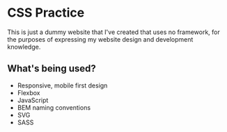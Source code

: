 # CSS Practice
This is just a dummy website that I've created that uses no framework, for the purposes of expressing my website design and development knowledge.
## What's being used?
* Responsive, mobile first design
* Flexbox
* JavaScript
* BEM naming conventions
* SVG
* SASS

